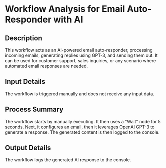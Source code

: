 # Workflow Analysis for Email Auto-Responder with AI

## Description
This workflow acts as an AI-powered email auto-responder, processing incoming emails, generating replies using GPT-3, and sending them out. It can be used for customer support, sales inquiries, or any scenario where automated email responses are needed.

## Input Details
The workflow is triggered manually and does not receive any input data.

## Process Summary
The workflow starts by manually executing. It then uses a "Wait" node for 5 seconds. Next, it configures an email, then it leverages OpenAI GPT-3 to generate a response. The generated content is then logged to the console.

## Output Details
The workflow logs the generated AI response to the console.
